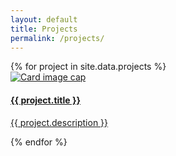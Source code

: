 ```yaml
---
layout: default
title: Projects
permalink: /projects/
---
```

<div class="container projects">
    <div class="row">
        {% for project in site.data.projects %}
            <div class="col-sm-6 mb-3">
                <a href="{{ project.permalink }}">
                    <div class="card">
                        <img class="card-img-top" src="{{ project.featuredImage}}" alt="Card image cap">
                        <div class="card-body bg-light">
                        <h4 class="card-title mb-0">{{ project.title }}</h4>
                        <p class="card-text text-truncate">{{ project.description }}</p>
                        </div>
                    </div>
                </a>
            </div>
        {% endfor %}
    </div>
</div>